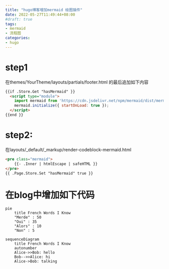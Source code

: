 ```yaml
---
title: "hugo博客增加mermaid 绘图插件"
date: 2022-05-27T11:49:44+08:00
#draft: true
tags:
- mermaid
- 流程图
categories:
- hugo
---
```


# step1

在themes/YourTheme/layouts/partials/footer.html 的最后追加如下内容

```html
{{if .Store.Get "hasMermaid" }}
  <script type="module">
    import mermaid from 'https://cdn.jsdelivr.net/npm/mermaid/dist/mermaid.esm.min.mjs';
    mermaid.initialize({ startOnLoad: true });
  </script>
{{end }}
```

# step2:

在layouts/_default/_markup/render-codeblock-mermaid.html

```html
<pre class="mermaid">
    {{- .Inner | htmlEscape | safeHTML }}
</pre>
{{ .Page.Store.Set "hasMermaid" true }}
```

# 在blog中增加如下代码


```mermaid
pie
    title French Words I Know
    "Merde" : 50
    "Oui" : 35
    "Alors" : 10
    "Non" : 5
```

```mermaid
sequenceDiagram
    title French Words I Know
    autonumber
    Alice->>Bob: hello
    Bob-->>Alice: hi
    Alice->Bob: talking
```